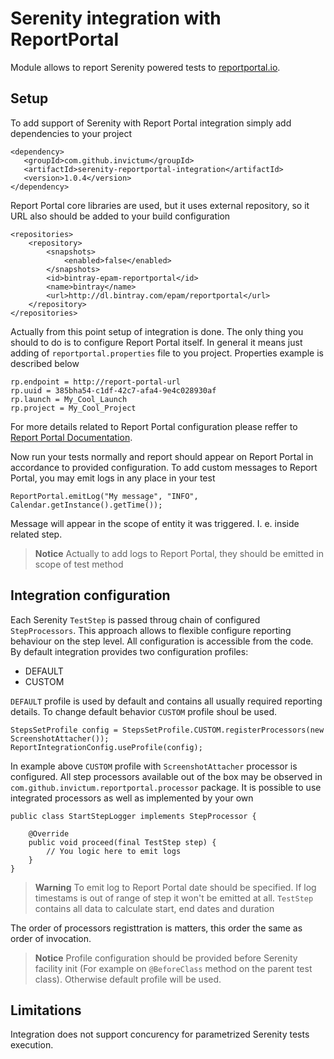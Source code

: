 Serenity integration with ReportPortal
===================

Module allows to report Serenity powered tests to [reportportal.io]((http://reportportal.io)).

Setup
-------------
To add support of Serenity with Report Portal integration simply add dependencies to your project
```
<dependency>
   <groupId>com.github.invictum</groupId>
   <artifactId>serenity-reportportal-integration</artifactId>
   <version>1.0.4</version>
</dependency>
```
Report Portal core libraries are used, but it uses external repository, so it URL also should be added to your build configuration
```
<repositories>
    <repository>
        <snapshots>
            <enabled>false</enabled>
        </snapshots>
        <id>bintray-epam-reportportal</id>
        <name>bintray</name>
        <url>http://dl.bintray.com/epam/reportportal</url>
    </repository>
</repositories>
```
Actually from this point setup of integration is done. The only thing you should to do is to configure Report Portal itself. In general it means just adding of `reportportal.properties` file to you project. Properties example is described below
```
rp.endpoint = http://report-portal-url
rp.uuid = 385bha54-c1df-42c7-afa4-9e4c028930af
rp.launch = My_Cool_Launch
rp.project = My_Cool_Project
```
For more details related to Report Portal configuration please reffer to [Report Portal Documentation](http://reportportal.io/docs/JVM-based-clients-configuration).

Now run your tests normally and report should appear on Report Portal in accordance to provided configuration. To add custom messages to Report Portal, you may emit logs in any place in your test
```
ReportPortal.emitLog("My message", "INFO", Calendar.getInstance().getTime());
```
Message will appear in the scope of entity it was triggered. I. e. inside related step.
> **Notice**
> Actually to add logs to Report Portal, they should be emitted in scope of test method

Integration configuration
-------------

Each Serenity `TestStep` is passed throug chain of configured `StepProcessors`. This approach allows to flexible configure reporting behaviour on the step level. All configuration is accessible from the code. By default integration provides two configuration profiles:

- DEFAULT
- CUSTOM

`DEFAULT` profile is used by default and contains all usually required reporting details. To change default behavior `CUSTOM` profile shoul be used.
```
StepsSetProfile config = StepsSetProfile.CUSTOM.registerProcessors(new ScreenshotAttacher());
ReportIntegrationConfig.useProfile(config);
```
In example above `CUSTOM` profile with `ScreenshotAttacher` processor is configured. All step processors available out of the box may be observed in `com.github.invictum.reportportal.processor` package.
It is possible to use integrated processors as well as implemented by your own
```
public class StartStepLogger implements StepProcessor {

    @Override
    public void proceed(final TestStep step) {
        // You logic here to emit logs
    }
}
```
> **Warning**
To emit log to Report Portal date should be specified. If log timestams is out of range of step it won't be emitted at all. `TestStep` contains all data to calculate start, end dates and duration

The order of processors registtration is matters, this order the same as order of invocation.

> **Notice**
Profile configuration should be provided before Serenity facility init (For example on `@BeforeClass` method on the parent test class). Otherwise default profile will be used.

Limitations
-------------
Integration does not support concurency for parametrized Serenity tests execution.
